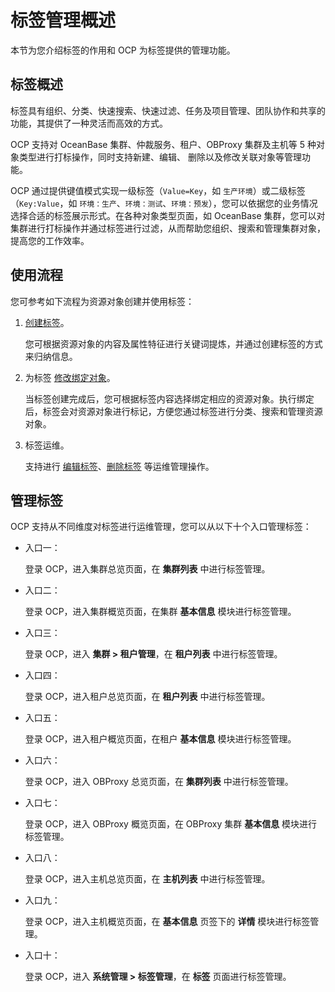 # 标签管理概述

本节为您介绍标签的作用和 OCP 为标签提供的管理功能。

## 标签概述

标签具有组织、分类、快速搜索、快速过滤、任务及项目管理、团队协作和共享的功能，其提供了一种灵活而高效的方式。

OCP 支持对 OceanBase 集群、仲裁服务、租户、OBProxy 集群及主机等 5 种对象类型进行打标操作，同时支持新建、编辑、 删除以及修改关联对象等管理功能。

OCP 通过提供键值模式实现一级标签（`Value=Key`，如 `生产环境`）或二级标签（`Key:Value`，如 `环境：生产`、`环境：测试`、`环境：预发`），您可以依据您的业务情况选择合适的标签展示形式。在各种对象类型页面，如 OceanBase 集群，您可以对集群进行打标操作并通过标签进行过滤，从而帮助您组织、搜索和管理集群对象，提高您的工作效率。

## 使用流程

您可参考如下流程为资源对象创建并使用标签：

1. [创建标签](200.create-a-tag.md)。

    您可根据资源对象的内容及属性特征进行关键词提炼，并通过创建标签的方式来归纳信息。

2. 为标签 [修改绑定对象](300.change-bound-objects.md)。

    当标签创建完成后，您可根据标签内容选择绑定相应的资源对象。执行绑定后，标签会对资源对象进行标记，方便您通过标签进行分类、搜索和管理资源对象。

3. 标签运维。

    支持进行 [编辑标签](400.edit-a-tag.md)、[删除标签](500.delete-a-tags.md) 等运维管理操作。

## 管理标签

OCP 支持从不同维度对标签进行运维管理，您可以从以下十个入口管理标签：

* 入口一：

    登录 OCP，进入集群总览页面，在 **集群列表** 中进行标签管理。

* 入口二：

    登录 OCP，进入集群概览页面，在集群 **基本信息** 模块进行标签管理。

* 入口三：

    登录 OCP，进入 **集群 > 租户管理**，在 **租户列表** 中进行标签管理。

* 入口四：

    登录 OCP，进入租户总览页面，在 **租户列表** 中进行标签管理。

* 入口五：

    登录 OCP，进入租户概览页面，在租户 **基本信息** 模块进行标签管理。

* 入口六：

    登录 OCP，进入 OBProxy 总览页面，在 **集群列表** 中进行标签管理。

* 入口七：

    登录 OCP，进入 OBProxy 概览页面，在 OBProxy 集群 **基本信息** 模块进行标签管理。

* 入口八：

    登录 OCP，进入主机总览页面，在 **主机列表** 中进行标签管理。

* 入口九：

    登录 OCP，进入主机概览页面，在 **基本信息** 页签下的 **详情** 模块进行标签管理。

* 入口十：

    登录 OCP，进入 **系统管理 > 标签管理**，在 **标签** 页面进行标签管理。

